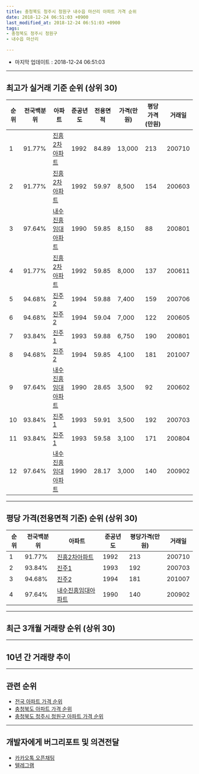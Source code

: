 ```yaml
---
title: 충청북도 청주시 청원구 내수읍 마산리 아파트 가격 순위
date: 2018-12-24 06:51:03 +0900
last_modified_at: 2018-12-24 06:51:03 +0900
tags:
- 충청북도 청주시 청원구
- 내수읍 마산리

---
```


* 마지막 업데이트 : 2018-12-24 06:51:03

---

## 최고가 실거래 기준 순위 (상위 30)


|순위|전국백분위|아파트|준공년도|전용면적|가격(만원)|평당가격(만원)|거래일|
|---|---|---|---|---|---|---|---|
|1|91.77%|[진흥2차아파트](https://search.naver.com/search.naver?query=%EC%B6%A9%EC%B2%AD%EB%B6%81%EB%8F%84+%EC%B2%AD%EC%A3%BC%EC%8B%9C+%EC%B2%AD%EC%9B%90%EA%B5%AC+%EB%82%B4%EC%88%98%EC%9D%8D+%EB%A7%88%EC%82%B0%EB%A6%AC+%EC%A7%84%ED%9D%A52%EC%B0%A8%EC%95%84%ED%8C%8C%ED%8A%B8)|1992|84.89|13,000|213|200710|
|2|91.77%|[진흥2차아파트](https://search.naver.com/search.naver?query=%EC%B6%A9%EC%B2%AD%EB%B6%81%EB%8F%84+%EC%B2%AD%EC%A3%BC%EC%8B%9C+%EC%B2%AD%EC%9B%90%EA%B5%AC+%EB%82%B4%EC%88%98%EC%9D%8D+%EB%A7%88%EC%82%B0%EB%A6%AC+%EC%A7%84%ED%9D%A52%EC%B0%A8%EC%95%84%ED%8C%8C%ED%8A%B8)|1992|59.97|8,500|154|200603|
|3|97.64%|[내수진흥임대아파트](https://search.naver.com/search.naver?query=%EC%B6%A9%EC%B2%AD%EB%B6%81%EB%8F%84+%EC%B2%AD%EC%A3%BC%EC%8B%9C+%EC%B2%AD%EC%9B%90%EA%B5%AC+%EB%82%B4%EC%88%98%EC%9D%8D+%EB%A7%88%EC%82%B0%EB%A6%AC+%EB%82%B4%EC%88%98%EC%A7%84%ED%9D%A5%EC%9E%84%EB%8C%80%EC%95%84%ED%8C%8C%ED%8A%B8)|1990|59.85|8,150|88|200801|
|4|91.77%|[진흥2차아파트](https://search.naver.com/search.naver?query=%EC%B6%A9%EC%B2%AD%EB%B6%81%EB%8F%84+%EC%B2%AD%EC%A3%BC%EC%8B%9C+%EC%B2%AD%EC%9B%90%EA%B5%AC+%EB%82%B4%EC%88%98%EC%9D%8D+%EB%A7%88%EC%82%B0%EB%A6%AC+%EC%A7%84%ED%9D%A52%EC%B0%A8%EC%95%84%ED%8C%8C%ED%8A%B8)|1992|59.85|8,000|137|200611|
|5|94.68%|[진주2](https://search.naver.com/search.naver?query=%EC%B6%A9%EC%B2%AD%EB%B6%81%EB%8F%84+%EC%B2%AD%EC%A3%BC%EC%8B%9C+%EC%B2%AD%EC%9B%90%EA%B5%AC+%EB%82%B4%EC%88%98%EC%9D%8D+%EB%A7%88%EC%82%B0%EB%A6%AC+%EC%A7%84%EC%A3%BC2)|1994|59.88|7,400|159|200706|
|6|94.68%|[진주2](https://search.naver.com/search.naver?query=%EC%B6%A9%EC%B2%AD%EB%B6%81%EB%8F%84+%EC%B2%AD%EC%A3%BC%EC%8B%9C+%EC%B2%AD%EC%9B%90%EA%B5%AC+%EB%82%B4%EC%88%98%EC%9D%8D+%EB%A7%88%EC%82%B0%EB%A6%AC+%EC%A7%84%EC%A3%BC2)|1994|59.04|7,000|122|200605|
|7|93.84%|[진주1](https://search.naver.com/search.naver?query=%EC%B6%A9%EC%B2%AD%EB%B6%81%EB%8F%84+%EC%B2%AD%EC%A3%BC%EC%8B%9C+%EC%B2%AD%EC%9B%90%EA%B5%AC+%EB%82%B4%EC%88%98%EC%9D%8D+%EB%A7%88%EC%82%B0%EB%A6%AC+%EC%A7%84%EC%A3%BC1)|1993|59.88|6,750|190|200801|
|8|94.68%|[진주2](https://search.naver.com/search.naver?query=%EC%B6%A9%EC%B2%AD%EB%B6%81%EB%8F%84+%EC%B2%AD%EC%A3%BC%EC%8B%9C+%EC%B2%AD%EC%9B%90%EA%B5%AC+%EB%82%B4%EC%88%98%EC%9D%8D+%EB%A7%88%EC%82%B0%EB%A6%AC+%EC%A7%84%EC%A3%BC2)|1994|59.85|4,100|181|201007|
|9|97.64%|[내수진흥임대아파트](https://search.naver.com/search.naver?query=%EC%B6%A9%EC%B2%AD%EB%B6%81%EB%8F%84+%EC%B2%AD%EC%A3%BC%EC%8B%9C+%EC%B2%AD%EC%9B%90%EA%B5%AC+%EB%82%B4%EC%88%98%EC%9D%8D+%EB%A7%88%EC%82%B0%EB%A6%AC+%EB%82%B4%EC%88%98%EC%A7%84%ED%9D%A5%EC%9E%84%EB%8C%80%EC%95%84%ED%8C%8C%ED%8A%B8)|1990|28.65|3,500|92|200602|
|10|93.84%|[진주1](https://search.naver.com/search.naver?query=%EC%B6%A9%EC%B2%AD%EB%B6%81%EB%8F%84+%EC%B2%AD%EC%A3%BC%EC%8B%9C+%EC%B2%AD%EC%9B%90%EA%B5%AC+%EB%82%B4%EC%88%98%EC%9D%8D+%EB%A7%88%EC%82%B0%EB%A6%AC+%EC%A7%84%EC%A3%BC1)|1993|59.91|3,500|192|200703|
|11|93.84%|[진주1](https://search.naver.com/search.naver?query=%EC%B6%A9%EC%B2%AD%EB%B6%81%EB%8F%84+%EC%B2%AD%EC%A3%BC%EC%8B%9C+%EC%B2%AD%EC%9B%90%EA%B5%AC+%EB%82%B4%EC%88%98%EC%9D%8D+%EB%A7%88%EC%82%B0%EB%A6%AC+%EC%A7%84%EC%A3%BC1)|1993|59.58|3,100|171|200804|
|12|97.64%|[내수진흥임대아파트](https://search.naver.com/search.naver?query=%EC%B6%A9%EC%B2%AD%EB%B6%81%EB%8F%84+%EC%B2%AD%EC%A3%BC%EC%8B%9C+%EC%B2%AD%EC%9B%90%EA%B5%AC+%EB%82%B4%EC%88%98%EC%9D%8D+%EB%A7%88%EC%82%B0%EB%A6%AC+%EB%82%B4%EC%88%98%EC%A7%84%ED%9D%A5%EC%9E%84%EB%8C%80%EC%95%84%ED%8C%8C%ED%8A%B8)|1990|28.17|3,000|140|200902|


---

## 평당 가격(전용면적 기준) 순위 (상위 30)


|순위|전국백분위|아파트|준공년도|평당가격(만원)|거래일|
|---|---|---|---|---|---|
|1|91.77%|[진흥2차아파트](https://search.naver.com/search.naver?query=%EC%B6%A9%EC%B2%AD%EB%B6%81%EB%8F%84+%EC%B2%AD%EC%A3%BC%EC%8B%9C+%EC%B2%AD%EC%9B%90%EA%B5%AC+%EB%82%B4%EC%88%98%EC%9D%8D+%EB%A7%88%EC%82%B0%EB%A6%AC+%EC%A7%84%ED%9D%A52%EC%B0%A8%EC%95%84%ED%8C%8C%ED%8A%B8)|1992|213|200710|
|2|93.84%|[진주1](https://search.naver.com/search.naver?query=%EC%B6%A9%EC%B2%AD%EB%B6%81%EB%8F%84+%EC%B2%AD%EC%A3%BC%EC%8B%9C+%EC%B2%AD%EC%9B%90%EA%B5%AC+%EB%82%B4%EC%88%98%EC%9D%8D+%EB%A7%88%EC%82%B0%EB%A6%AC+%EC%A7%84%EC%A3%BC1)|1993|192|200703|
|3|94.68%|[진주2](https://search.naver.com/search.naver?query=%EC%B6%A9%EC%B2%AD%EB%B6%81%EB%8F%84+%EC%B2%AD%EC%A3%BC%EC%8B%9C+%EC%B2%AD%EC%9B%90%EA%B5%AC+%EB%82%B4%EC%88%98%EC%9D%8D+%EB%A7%88%EC%82%B0%EB%A6%AC+%EC%A7%84%EC%A3%BC2)|1994|181|201007|
|4|97.64%|[내수진흥임대아파트](https://search.naver.com/search.naver?query=%EC%B6%A9%EC%B2%AD%EB%B6%81%EB%8F%84+%EC%B2%AD%EC%A3%BC%EC%8B%9C+%EC%B2%AD%EC%9B%90%EA%B5%AC+%EB%82%B4%EC%88%98%EC%9D%8D+%EB%A7%88%EC%82%B0%EB%A6%AC+%EB%82%B4%EC%88%98%EC%A7%84%ED%9D%A5%EC%9E%84%EB%8C%80%EC%95%84%ED%8C%8C%ED%8A%B8)|1990|140|200902|


---

## 최근 3개월 거래량 순위 (상위 30)


<div style="width:100%;">
    <canvas id="deal_count_ranking" height="250"></canvas>
</div>


<script>
new Chart(document.getElementById("deal_count_ranking"), {
    type: 'horizontalBar',
    data: {
        labels: ['내수진흥임대아파트', '진흥2차아파트'],
        datasets: [{
            label: '실거래 수',
            data: [3, 3],
            borderColor: "rgba(255, 0, 128, 1)",
            backgroundColor: "rgba(255, 0, 128, 0.5)",
            fill: false,
        }]
    },
    options: {
        responsive: true,
        title: {
            display: true,
            text: '최근 3개월 거래량 순위'
        },
        tooltips: {
            mode: 'index',
            intersect: false,
            callbacks: {
                title: function(tooltipItems, data) {
                    return "실거래 수:";
                },
                label: function(tooltipItem, data) {
                    return data.labels[tooltipItem.index] + ": " + tooltipItem.xLabel;
                }
            }
        },
        hover: {
            mode: 'nearest',
            intersect: true
        },
        scales: {
            xAxes: [{
                display: true,
                scaleLabel: {
                    display: true,
                    labelString: '실거래 수'
                },
                ticks: {
                    suggestedMin: 0,
                }
            }],
            yAxes: [{
                display: true,
                ticks: {
                    autoSkip: false,
                    callback: function(value, index, values) {
                        if (value.length > 15)
                            return value.substr(0, 13) + "...";
                        else
                            return value;
                    }
                },
                scaleLabel: {
                    display: false,
                }
            }]
        }
    }
});

</script>


---

## 10년 간 거래량 추이


<div style="width:100%;">
    <canvas id="deal_progress" height="250"></canvas>
</div>

<script>
new Chart(document.getElementById("deal_progress"), {
    type: 'line',
    data: {
        labels: ['200812','200901','200902','200903','200904','200905','200906','200907','200908','200909','200910','200911','200912','201001','201002','201003','201004','201005','201006','201007','201008','201009','201010','201011','201012','201101','201102','201103','201104','201105','201106','201107','201108','201109','201110','201111','201112','201201','201202','201203','201204','201205','201206','201207','201208','201209','201210','201211','201212','201301','201302','201303','201304','201305','201306','201307','201308','201309','201310','201311','201312','201401','201402','201403','201404','201405','201406','201407','201408','201409','201410','201411','201412','201501','201502','201503','201504','201505','201506','201507','201508','201509','201510','201511','201512','201601','201602','201603','201604','201605','201606','201607','201608','201609','201610','201611','201612','201701','201702','201703','201704','201705','201706','201707','201708','201709','201710','201711','201712','201801','201802','201803','201804','201805','201806','201807','201808','201809','201810','201811','201812'],
        datasets: [{
            label: '실거래 수',
            pointRadius: 1,
            data: [3, 0, 5, 1, 3, 2, 2, 1, 2, 4, 5, 4, 2, 1, 1, 1, 0, 1, 3, 2, 5, 4, 1, 2, 3, 6, 4, 5, 3, 6, 4, 3, 1, 5, 3, 2, 4, 5, 4, 4, 5, 3, 3, 2, 4, 4, 3, 4, 5, 3, 2, 4, 1, 1, 4, 3, 4, 2, 1, 3, 2, 0, 1, 4, 5, 5, 2, 6, 4, 7, 4, 2, 3, 3, 2, 1, 3, 5, 5, 8, 12, 11, 4, 2, 6, 3, 4, 3, 2, 6, 0, 3, 3, 2, 4, 0, 3, 2, 2, 0, 2, 5, 3, 4, 1, 2, 4, 4, 2, 0, 3, 3, 3, 0, 2, 5, 2, 0, 4, 1, 1],
            borderColor: "rgba(255, 201, 14, 1)",
            backgroundColor: "rgba(255, 201, 14, 0.5)",
            fill: true,
        }]
    },
    options: {
        responsive: true,
        title: {
            display: true,
            text: '10년간 거래량 추이'
        },
        tooltips: {
            mode: 'index',
            intersect: false,
        },
        hover: {
            mode: 'nearest',
            intersect: true
        },
        scales: {
            xAxes: [{
                display: true,
                scaleLabel: {
                    display: true,
                    labelString: '년/월'
                }
            }],
            yAxes: [{
                display: true,
                ticks: {
                    suggestedMin: 0,
                },
                scaleLabel: {
                    display: true,
                    labelString: '실거래 수'
                }
            }]
        }
    }
});

</script>


---

## 관련 순위

- [전국 아파트 가격 순위](https://inasie.github.io/apt-ranking/전국)
- [충청북도 아파트 가격 순위](https://inasie.github.io/apt-ranking/충청북도)
- [충청북도 청주시 청원구 아파트 가격 순위](https://inasie.github.io/apt-ranking/충청북도-청주시-청원구)


---

## 개발자에게 버그리포트 및 의견전달

- [카카오톡 오픈채팅](https://open.kakao.com/o/gLJUAP4)
- [텔레그램](https://t.me/inasie)

